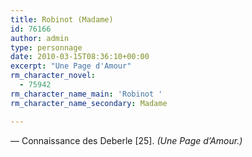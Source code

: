 ```yaml
---
title: Robinot (Madame)
id: 76166
author: admin
type: personnage
date: 2010-03-15T08:36:10+00:00
excerpt: "Une Page d'Amour"
rm_character_novel:
  - 75942
rm_character_name_main: 'Robinot '
rm_character_name_secondary: Madame

---
```

— Connaissance des Deberle [25]. _(Une Page d&rsquo;Amour.)_